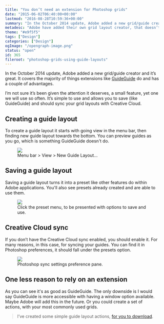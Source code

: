 ```yaml
---
title: "You don’t need an extension for Photoshop grids"
date: "2015-06-02T06:40:00+00:00"
lastmod: "2016-08-28T10:59:36+00:00"
summary: "In the October 2014 update, Adobe added a new grid/guide creator and it’s great. It covers the majority of things extensions like GuideGuide do and has a couple of advantages.I’m not sure it’s been given the attention it deserves, a small feature, yet one we will use so often. It’s simple to use and allows you to save (like GuideGuide) and should sync your grid layouts with Creative Cloud."
metadesc: "Adobe have added their own grid layout creator, that doesn’t require an extension like GuidGuide. Here’s how to use it."
theme: "#e9f5f5"
tags: ["Design"]
categories: ["Design"]
ogImage: "/opengraph-image.png"
status: "open"
id: 365
fileroot: "photoshop-grids-using-guide-layouts"
---
```


In the October 2014 update, Adobe added a new grid/guide creator and it’s great. It covers the majority of things extensions like [GuideGuide](http://guideguide.me) do and has a couple of advantages.

I’m not sure it’s been given the attention it deserves, a small feature, yet one we will use so often. It’s simple to use and allows you to save (like GuideGuide) and should sync your grid layouts with Creative Cloud.

## Creating a guide layout
To create a guide layout it starts with going view in the menu bar, then finding new guide layout towards the bottom. You can preview guides as you go, which is something GuideGuide doesn't do.

<figure>
<Image src="/images/blog/guide-menu.png" width={412} height={633} />
<figcaption>Menu bar > View > New Guide Layout…</figcaption>
</figure>

## Saving a guide layout
Saving a guide layout turns it into a preset like other features do within Adobe applications. You'll also see presets already created and are able to use them.

<figure>
<Image src="/images/blog/guide-layout.png" width={620} height={545} />
<figcaption>Click the preset menu, to be presented with options to save and use.</figcaption>
</figure>

## Creative Cloud sync
If you don’t have the Creative Cloud sync enabled, you should enable it. For many reasons,  in this case, for syncing your guides. You can find it in Photoshop preferences, it should fall under the presets option.

<figure>
<Image src="/images/blog/guide-cc.png" width={1052} height={692} />
<figcaption>Photoshop sync settings preference pane.</figcaption>
</figure>

## One less reason to rely on an extension
As you can see it's as good as GuideGuide. The only downside is I would say GuideGuide is more accessible with having a window option available. Maybe Adobe will add this in the future. Or you could create a set of actions, with your most commonly used grids.

> I’ve created some simple guide layout actions, [for you to download](https://www.dropbox.com/s/uzbt0jqpk6h56t3/Guides.atn?dl=0).
